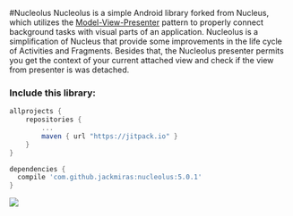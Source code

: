 #Nucleolus
Nucleolus is a simple Android library forked from Nucleus, which utilizes the [Model-View-Presenter](http://en.wikipedia.org/wiki/Model%E2%80%93view%E2%80%93presenter) pattern to properly connect background tasks with visual parts of an application. Nucleolus is a simplification of Nucleus that provide some improvements in the life cycle of Activities and Fragments. Besides that, the Nucleolus presenter permits you get the context of your current attached view and check if the view from presenter is was detached.

### Include this library:

``` groovy
allprojects {
    repositories {
        ...
        maven { url "https://jitpack.io" }
    }
}
```

``` groovy
dependencies {
  compile 'com.github.jackmiras:nucleolus:5.0.1'
}
```
![](https://github.com/konmik/konmik.github.io/blob/master/images/mvp_everything_is_connected_with_everything.png)

